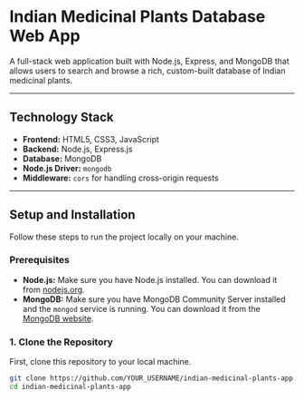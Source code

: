 # Indian Medicinal Plants Database Web App

A full-stack web application built with Node.js, Express, and MongoDB that allows users to search and browse a rich, custom-built database of Indian medicinal plants.

---

## Technology Stack

- **Frontend:** HTML5, CSS3, JavaScript
- **Backend:** Node.js, Express.js
- **Database:** MongoDB
- **Node.js Driver:** `mongodb`
- **Middleware:** `cors` for handling cross-origin requests

---

## Setup and Installation

Follow these steps to run the project locally on your machine.

### Prerequisites

- **Node.js:** Make sure you have Node.js installed. You can download it from [nodejs.org](https://nodejs.org/ ).
- **MongoDB:** Make sure you have MongoDB Community Server installed and the `mongod` service is running. You can download it from the [MongoDB website](https://www.mongodb.com/try/download/community ).

### 1. Clone the Repository

First, clone this repository to your local machine.

```bash
git clone https://github.com/YOUR_USERNAME/indian-medicinal-plants-app.git
cd indian-medicinal-plants-app

